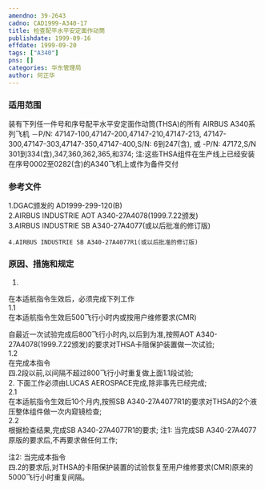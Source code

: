 ```yaml
---
amendno: 39-2643  
cadno: CAD1999-A340-17  
title: 检查配平水平安定面作动筒  
publishdate: 1999-09-16  
effdate: 1999-09-20  
tags: ["A340"]  
pns: []  
categories: 华东管理局  
author: 何正华  
---
```

  
### 适用范围  
装有下列任一件号和序号配平水平安定面作动筒(THSA)的所有
AIRBUS A340系列飞机      －P/N: 47147-100,47147-200,47147-210,47147-213,      47147-300,47147-303,47147-350,47147-400,S/N: 6到247(含),
或      -P/N: 47172,S/N 301到334(含),347,360,362,365,和374;    注:这些THSA组件在生产线上已经安装在序号0002至0282(含)的A340飞机上或作为备件交付  
  
<!--more-->  
### 参考文件  
1.DGAC颁发的 AD1999-299-120(B)  
    2.AIRBUS INDUSTRIE AOT A340-27A4078(1999.7.22颁发)  
    3.AIRBUS INDUSTRIE SB A340-27A4077(或以后批准的修订版)  
  
    4.AIRBUS INDUSTRIE SB A340-27A4077R1(或以后批准的修订版)  
  
### 原因、措施和规定  
1.  
在本适航指令生效后，必须完成下列工作  
1.1  
 在本适航指令生效后500飞行小时内或按用户维修要求(CMR)  
  
  
自最近一次试验完成后800飞行小时内,以后到为准,按照AOT A340-27A4078(1999.7.22颁发)的要求对THSA卡阻保护装置做一次试验;  
1.2  
 在完成本指令  
四.2段以前,以间隔不超过800飞行小时重复做上面1.1段试验;  
2. 下面工作必须由LUCAS AEROSPACE完成,除非事先已经完成;  
2.1  
 在本适航指令生效后10个月内,按照SB A340-27A4077R1的要求对THSA的2个液压整体组件做一次内窥镜检查;  
2.2  
 根据检查结果,完成SB A340-27A4077R1的要求;     注1: 当完成SB A340-27A4077原版的要求后,不再要求做任何工作;  
  
注2: 当完成本指令  
四.2的要求后,对THSA的卡阻保护装置的试验恢复至用户维修要求(CMR)原来的5000飞行小时重复间隔。  
